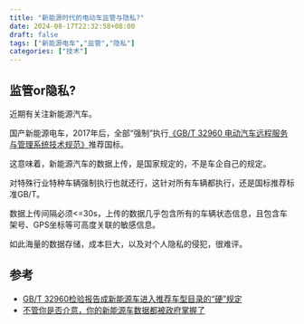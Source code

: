 ```yaml
---
title: "新能源时代的电动车监管与隐私?"
date: 2024-08-17T22:32:58+08:00
draft: false
tags: ["新能源电车","监管","隐私"]
categories: ["技术"]
---
```

## 监管or隐私?

近期有关注新能源汽车。

国产新能源电车，2017年后，全部“强制”执行[《GB/T 32960 电动汽车远程服务与管理系统技术规范》](https://www.cnblogs.com/johnnyzen/p/17956365#_label3_3_5_0)推荐国标。

这意味着，新能源汽车的数据上传，是国家规定的，不是车企自己的规定。

对特殊行业特种车辆强制执行也就还行，这针对所有车辆都执行，还是国标推荐标准GB/T。

数据上传间隔必须<=30s，上传的数据几乎包含所有的车辆状态信息，且包含车架号、GPS坐标等可高度关联的敏感信息。

如此海量的数据存储，成本巨大，以及对个人隐私的侵犯，很难评。


## 参考
- [GB/T 32960检验报告成新能源车进入推荐车型目录的“硬”规定](http://www.xalujiang.com/h-nd-25.html)
- [不管你是否介意，你的新能源车数据都被政府掌握了](https://www.d1ev.com/news/ziben/83619)